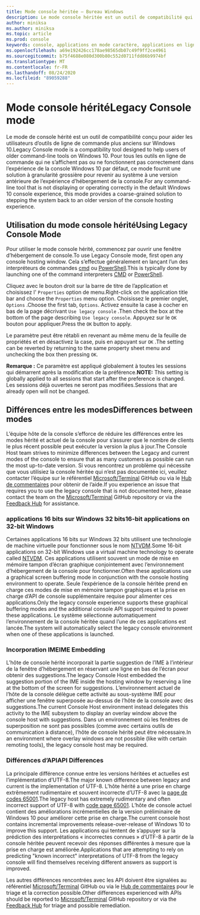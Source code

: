 ```yaml
---
title: Mode console héritée – Bureau Windows
description: Le mode console héritée est un outil de compatibilité qui permet d’exécuter des applications en ligne de commande qui peuvent ne pas fonctionner avec l’hôte de la console Windows 10.
author: miniksa
ms.author: miniksa
ms.topic: article
ms.prod: console
keywords: console, applications en mode caractère, applications en ligne de commande, applications Terminal Server, API de console, compatibilité
ms.openlocfilehash: a69e192426cc178ae98565db07c49f9ff2ce4961
ms.sourcegitcommit: b75f4688e080d300b80c552d0711fdd86b9974bf
ms.translationtype: MT
ms.contentlocale: fr-FR
ms.lasthandoff: 08/24/2020
ms.locfileid: "89059288"
---
```

# <a name="legacy-console-mode"></a><span data-ttu-id="2f26d-104">Mode console hérité</span><span class="sxs-lookup"><span data-stu-id="2f26d-104">Legacy Console mode</span></span>

<span data-ttu-id="2f26d-105">Le mode de console hérité est un outil de compatibilité conçu pour aider les utilisateurs d’outils de ligne de commande plus anciens sur Windows 10.</span><span class="sxs-lookup"><span data-stu-id="2f26d-105">Legacy Console mode is a compatibility tool designed to help users of older command-line tools on Windows 10.</span></span> <span data-ttu-id="2f26d-106">Pour tous les outils en ligne de commande qui ne s’affichent pas ou ne fonctionnent pas correctement dans l’expérience de la console Windows 10 par défaut, ce mode fournit une solution à granularité grossière pour revenir au système à une version antérieure de l’expérience d’hébergement de la console.</span><span class="sxs-lookup"><span data-stu-id="2f26d-106">For any command-line tool that is not displaying or operating correctly in the default Windows 10 console experience, this mode provides a coarse-grained solution to stepping the system back to an older version of the console hosting experience.</span></span>

## <a name="using-legacy-console-mode"></a><span data-ttu-id="2f26d-107">Utilisation du mode console hérité</span><span class="sxs-lookup"><span data-stu-id="2f26d-107">Using Legacy Console Mode</span></span>

<span data-ttu-id="2f26d-108">Pour utiliser le mode console hérité, commencez par ouvrir une fenêtre d’hébergement de console.</span><span class="sxs-lookup"><span data-stu-id="2f26d-108">To use Legacy Console mode, first open any console hosting window.</span></span> <span data-ttu-id="2f26d-109">Cela s’effectue généralement en lançant l’un des interpréteurs de commandes [cmd](https://docs.microsoft.com/windows-server/administration/windows-commands/cmd) ou [PowerShell](https://docs.microsoft.com/powershell/scripting/install/installing-windows-powershell).</span><span class="sxs-lookup"><span data-stu-id="2f26d-109">This is typically done by launching one of the command interpreters [CMD](https://docs.microsoft.com/windows-server/administration/windows-commands/cmd) or [PowerShell](https://docs.microsoft.com/powershell/scripting/install/installing-windows-powershell).</span></span>

<span data-ttu-id="2f26d-110">Cliquez avec le bouton droit sur la barre de titre de l’application et choisissez l' `Properties` option de menu.</span><span class="sxs-lookup"><span data-stu-id="2f26d-110">Right-click on the application title bar and choose the `Properties` menu option.</span></span> <span data-ttu-id="2f26d-111">Choisissez le premier onglet, `Options` .</span><span class="sxs-lookup"><span data-stu-id="2f26d-111">Choose the first tab, `Options`.</span></span> <span data-ttu-id="2f26d-112">Activez ensuite la case à cocher en bas de la page décrivant `Use legacy console` .</span><span class="sxs-lookup"><span data-stu-id="2f26d-112">Then check the box at the bottom of the page describing `Use legacy console`.</span></span> <span data-ttu-id="2f26d-113">Appuyez sur le `OK` bouton pour appliquer.</span><span class="sxs-lookup"><span data-stu-id="2f26d-113">Press the `OK` button to apply.</span></span>

<span data-ttu-id="2f26d-114">Le paramètre peut être rétabli en revenant au même menu de la feuille de propriétés et en désactivez la case, puis en appuyant sur `OK` .</span><span class="sxs-lookup"><span data-stu-id="2f26d-114">The setting can be reverted by returning to the same property sheet menu and unchecking the box then pressing `OK`.</span></span>

<span data-ttu-id="2f26d-115">**Remarque :** Ce paramètre est appliqué globalement à toutes les sessions qui démarrent après la modification de la préférence.</span><span class="sxs-lookup"><span data-stu-id="2f26d-115">**NOTE:** This setting is globally applied to all sessions that start after the preference is changed.</span></span> <span data-ttu-id="2f26d-116">Les sessions déjà ouvertes ne seront pas modifiées.</span><span class="sxs-lookup"><span data-stu-id="2f26d-116">Sessions that are already open will not be changed.</span></span>

## <a name="differences-between-modes"></a><span data-ttu-id="2f26d-117">Différences entre les modes</span><span class="sxs-lookup"><span data-stu-id="2f26d-117">Differences between modes</span></span>

<span data-ttu-id="2f26d-118">L’équipe hôte de la console s’efforce de réduire les différences entre les modes hérité et actuel de la console pour s’assurer que le nombre de clients le plus récent possible peut exécuter la version la plus à jour.</span><span class="sxs-lookup"><span data-stu-id="2f26d-118">The Console Host team strives to minimize differences between the Legacy and current modes of the console to ensure that as many customers as possible can run the most up-to-date version.</span></span> <span data-ttu-id="2f26d-119">Si vous rencontrez un problème qui nécessite que vous utilisiez la console héritée qui n’est pas documentée ici, veuillez contacter l’équipe sur le référentiel [Microsoft/Terminal](https://github.com/microsoft/terminal/) GitHub ou via le [Hub de commentaires](https://docs.microsoft.com/windows-insider/feedback-hub/feedback-hub-app) pour obtenir de l’aide.</span><span class="sxs-lookup"><span data-stu-id="2f26d-119">If you experience an issue that requires you to use the legacy console that is not documented here, please contact the team on the [Microsoft/Terminal](https://github.com/microsoft/terminal/) GitHub repository or via the [Feedback Hub](https://docs.microsoft.com/windows-insider/feedback-hub/feedback-hub-app) for assistance.</span></span>

### <a name="16-bit-applications-on-32-bit-windows"></a><span data-ttu-id="2f26d-120">applications 16 bits sur Windows 32 bits</span><span class="sxs-lookup"><span data-stu-id="2f26d-120">16-bit applications on 32-bit Windows</span></span>

<span data-ttu-id="2f26d-121">Certaines applications 16 bits sur Windows 32 bits utilisent une technologie de machine virtuelle pour fonctionner sous le nom [NTVDM](https://docs.microsoft.com/windows/compatibility/ntvdm-and-16-bit-app-support).</span><span class="sxs-lookup"><span data-stu-id="2f26d-121">Some 16-bit applications on 32-bit Windows use a virtual machine technology to operate called [NTVDM](https://docs.microsoft.com/windows/compatibility/ntvdm-and-16-bit-app-support).</span></span> <span data-ttu-id="2f26d-122">Ces applications utilisent souvent un mode de mise en mémoire tampon d’écran graphique conjointement avec l’environnement d’hébergement de la console pour fonctionner.</span><span class="sxs-lookup"><span data-stu-id="2f26d-122">Often these applications use a graphical screen buffering mode in conjunction with the console hosting environment to operate.</span></span> <span data-ttu-id="2f26d-123">Seule l’expérience de la console héritée prend en charge ces modes de mise en mémoire tampon graphiques et la prise en charge d’API de console supplémentaire requise pour alimenter ces applications.</span><span class="sxs-lookup"><span data-stu-id="2f26d-123">Only the legacy console experience supports these graphical buffering modes and the additional console API support required to power these applications.</span></span> <span data-ttu-id="2f26d-124">Le système sélectionne automatiquement l’environnement de la console héritée quand l’une de ces applications est lancée.</span><span class="sxs-lookup"><span data-stu-id="2f26d-124">The system will automatically select the legacy console environment when one of these applications is launched.</span></span>

### <a name="ime-embedding"></a><span data-ttu-id="2f26d-125">Incorporation IME</span><span class="sxs-lookup"><span data-stu-id="2f26d-125">IME Embedding</span></span>

<span data-ttu-id="2f26d-126">L’hôte de console hérité incorporait la partie suggestion de l’IME à l’intérieur de la fenêtre d’hébergement en réservant une ligne en bas de l’écran pour obtenir des suggestions.</span><span class="sxs-lookup"><span data-stu-id="2f26d-126">The legacy Console Host embedded the suggestion portion of the IME inside the hosting window by reserving a line at the bottom of the screen for suggestions.</span></span> <span data-ttu-id="2f26d-127">L’environnement actuel de l’hôte de la console délègue cette activité au sous-système IME pour afficher une fenêtre superposée au-dessus de l’hôte de la console avec des suggestions.</span><span class="sxs-lookup"><span data-stu-id="2f26d-127">The current Console Host environment instead delegates this activity to the IME subsystem to display an overlay window above the console host with suggestions.</span></span> <span data-ttu-id="2f26d-128">Dans un environnement où les fenêtres de superposition ne sont pas possibles (comme avec certains outils de communication à distance), l’hôte de console hérité peut être nécessaire.</span><span class="sxs-lookup"><span data-stu-id="2f26d-128">In an environment where overlay windows are not possible (like with certain remoting tools), the legacy console host may be required.</span></span>

### <a name="api-differences"></a><span data-ttu-id="2f26d-129">Différences d’API</span><span class="sxs-lookup"><span data-stu-id="2f26d-129">API Differences</span></span>

<span data-ttu-id="2f26d-130">La principale différence connue entre les versions héritées et actuelles est l’implémentation d’UTF-8.</span><span class="sxs-lookup"><span data-stu-id="2f26d-130">The major known difference between legacy and current is the implementation of UTF-8.</span></span> <span data-ttu-id="2f26d-131">L’hôte hérité a une prise en charge extrêmement rudimentaire et souvent incorrecte d’UTF-8 avec la [page de codes 65001](https://docs.microsoft.com/windows/win32/intl/code-pages).</span><span class="sxs-lookup"><span data-stu-id="2f26d-131">The legacy host has extremely rudimentary and often incorrect support of UTF-8 with [code page 65001](https://docs.microsoft.com/windows/win32/intl/code-pages).</span></span> <span data-ttu-id="2f26d-132">L’hôte de console actuel contient des améliorations incrémentielles de la version préliminaire de Windows 10 pour améliorer cette prise en charge.</span><span class="sxs-lookup"><span data-stu-id="2f26d-132">The current console host contains incremental improvements release-over-release of Windows 10 to improve this support.</span></span> <span data-ttu-id="2f26d-133">Les applications qui tentent de s’appuyer sur la prédiction des interprétations « incorrectes connues » d’UTF-8 à partir de la console héritée peuvent recevoir des réponses différentes à mesure que la prise en charge est améliorée.</span><span class="sxs-lookup"><span data-stu-id="2f26d-133">Applications that are attempting to rely on predicting "known incorrect" interpretations of UTF-8 from the legacy console will find themselves receiving different answers as support is improved.</span></span> 

<span data-ttu-id="2f26d-134">Les autres différences rencontrées avec les API doivent être signalées au référentiel [Microsoft/Terminal](https://github.com/microsoft/terminal/) GitHub ou via le [Hub de commentaires](https://docs.microsoft.com/windows-insider/feedback-hub/feedback-hub-app) pour le triage et la correction possible.</span><span class="sxs-lookup"><span data-stu-id="2f26d-134">Other differences experienced with APIs should be reported to [Microsoft/Terminal](https://github.com/microsoft/terminal/) GitHub repository or via the [Feedback Hub](https://docs.microsoft.com/windows-insider/feedback-hub/feedback-hub-app) for triage and possible remediation.</span></span>